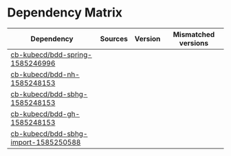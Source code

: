 # Dependency Matrix

Dependency | Sources | Version | Mismatched versions
---------- | ------- | ------- | -------------------
[cb-kubecd/bdd-spring-1585246996](https://github.com/cb-kubecd/bdd-spring-1585246996.git) |  | []() | 
[cb-kubecd/bdd-nh-1585248153](https://github.com/cb-kubecd/bdd-nh-1585248153.git) |  | []() | 
[cb-kubecd/bdd-sbhg-1585248153](https://github.com/cb-kubecd/bdd-sbhg-1585248153.git) |  | []() | 
[cb-kubecd/bdd-gh-1585248153](https://github.com/cb-kubecd/bdd-gh-1585248153.git) |  | []() | 
[cb-kubecd/bdd-sbhg-import-1585250588](https://github.com/cb-kubecd/bdd-sbhg-import-1585250588.git) |  | []() | 
